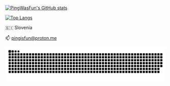 <!-- Made with https://github.com/anuraghazra/github-readme-stats  -->

[![PingWasFun's GitHub stats](https://github-readme-stats.vercel.app/api?username=PingISFun&theme=nord&show_icons=true)](https://github.com/anuraghazra/github-readme-stats)

[![Top Langs](https://github-readme-stats.vercel.app/api/top-langs/?username=PingISFun&theme=nord&layout=compact)](https://github.com/anuraghazra/github-readme-stats)


🇸🇮 Slovenia

📫 pingisfun@proton.me

<a href="https://www.youtube.com/watch?v=o-YBDTqX_ZU" target="_blank"><img src="https://github.com/DuckySoLucky/DuckySoLucky/blob/output/github-contribution-grid-snake.svg" alt="sneke"></a>


<!--
**PingWasFun/PingWasFun** is a ✨ _special_ ✨ repository because its `README.md` (this file) appears on your GitHub profile.

Here are some ideas to get you started:

- 🔭 I’m currently working on ...
- 🌱 I’m currently learning ...
- 👯 I’m looking to collaborate on ...
- 🤔 I’m looking for help with ...
- 💬 Ask me about ...
- 📫 How to reach me: ...
- 😄 Pronouns: ...
- ⚡ Fun fact: ...
-->
